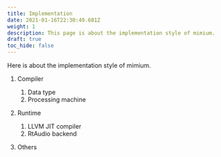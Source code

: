 ```yaml
---
title: Implementation
date: 2021-01-16T22:30:49.681Z
weight: 1
description: This page is about the implementation style of mimium.
draft: true
toc_hide: false
---
```

Here is about the implementation style of mimium.

1. Compiler

   1. Data type
   2. Processing machine

1. Runtime

   1. LLVM JIT compiler
   2. RtAudio backend

1. Others